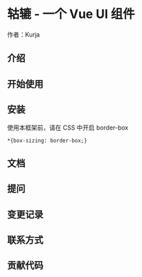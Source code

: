 # 轱辘 - 一个 Vue UI 组件
作者：Kurja

## 介绍

## 开始使用

## 安装

使用本框架前，请在 CSS 中开启 border-box
```
*{box-sizing: border-box;}
```

## 文档

## 提问

## 变更记录

## 联系方式

## 贡献代码